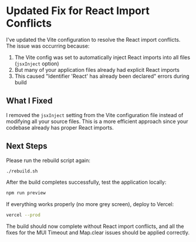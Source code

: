 # Updated Fix for React Import Conflicts

I've updated the Vite configuration to resolve the React import conflicts. The issue was occurring because:

1. The Vite config was set to automatically inject React imports into all files (`jsxInject` option)
2. But many of your application files already had explicit React imports
3. This caused "Identifier 'React' has already been declared" errors during build

## What I Fixed

I removed the `jsxInject` setting from the Vite configuration file instead of modifying all your source files. This is a more efficient approach since your codebase already has proper React imports.

## Next Steps

Please run the rebuild script again:

```bash
./rebuild.sh
```

After the build completes successfully, test the application locally:
```bash
npm run preview
```

If everything works properly (no more grey screen), deploy to Vercel:
```bash
vercel --prod
```

The build should now complete without React import conflicts, and all the fixes for the MUI Timeout and Map.clear issues should be applied correctly.
